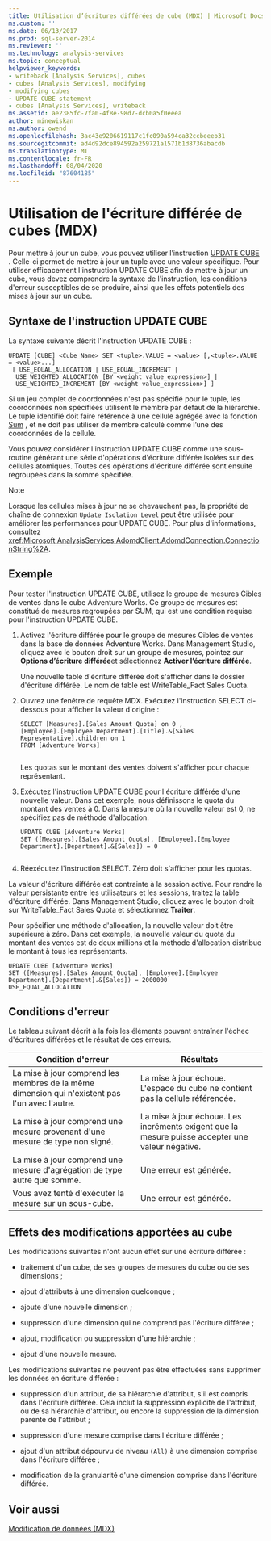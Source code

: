 ```yaml
---
title: Utilisation d’écritures différées de cube (MDX) | Microsoft Docs
ms.custom: ''
ms.date: 06/13/2017
ms.prod: sql-server-2014
ms.reviewer: ''
ms.technology: analysis-services
ms.topic: conceptual
helpviewer_keywords:
- writeback [Analysis Services], cubes
- cubes [Analysis Services], modifying
- modifying cubes
- UPDATE CUBE statement
- cubes [Analysis Services], writeback
ms.assetid: ae2385fc-7fa0-4f8e-98d7-dcb0a5f0eeea
author: minewiskan
ms.author: owend
ms.openlocfilehash: 3ac43e9206619117c1fc090a594ca32ccbeeeb31
ms.sourcegitcommit: ad4d92dce894592a259721a1571b1d8736abacdb
ms.translationtype: MT
ms.contentlocale: fr-FR
ms.lasthandoff: 08/04/2020
ms.locfileid: "87604185"
---
```

# <a name="using-cube-writebacks-mdx"></a>Utilisation de l'écriture différée de cubes (MDX)
  Pour mettre à jour un cube, vous pouvez utiliser l’instruction [UPDATE CUBE](/sql/mdx/mdx-data-manipulation-update-cube) . Celle-ci permet de mettre à jour un tuple avec une valeur spécifique. Pour utiliser efficacement l'instruction UPDATE CUBE afin de mettre à jour un cube, vous devez comprendre la syntaxe de l'instruction, les conditions d'erreur susceptibles de se produire, ainsi que les effets potentiels des mises à jour sur un cube.  
  
## <a name="update-cube-statement-syntax"></a>Syntaxe de l'instruction UPDATE CUBE  
 La syntaxe suivante décrit l'instruction UPDATE CUBE :  
  
```  
UPDATE [CUBE] <Cube_Name> SET <tuple>.VALUE = <value> [,<tuple>.VALUE = <value>...]  
 [ USE_EQUAL_ALLOCATION | USE_EQUAL_INCREMENT |  
  USE_WEIGHTED_ALLOCATION [BY <weight value_expression>] |  
  USE_WEIGHTED_INCREMENT [BY <weight value_expression>] ]   
```  
  
 Si un jeu complet de coordonnées n'est pas spécifié pour le tuple, les coordonnées non spécifiées utilisent le membre par défaut de la hiérarchie. Le tuple identifié doit faire référence à une cellule agrégée avec la fonction [Sum](/sql/mdx/sum-mdx) , et ne doit pas utiliser de membre calculé comme l’une des coordonnées de la cellule.  
  
 Vous pouvez considérer l'instruction UPDATE CUBE comme une sous-routine générant une série d'opérations d'écriture différée isolées sur des cellules atomiques. Toutes ces opérations d'écriture différée sont ensuite regroupées dans la somme spécifiée.  
  
> [!NOTE]  
>  Lorsque les cellules mises à jour ne se chevauchent pas, la propriété de chaîne de connexion `Update Isolation Level` peut être utilisée pour améliorer les performances pour UPDATE CUBE. Pour plus d'informations, consultez <xref:Microsoft.AnalysisServices.AdomdClient.AdomdConnection.ConnectionString%2A>.  
  
## <a name="example"></a>Exemple  
 Pour tester l'instruction UPDATE CUBE, utilisez le groupe de mesures Cibles de ventes dans le cube Adventure Works. Ce groupe de mesures est constitué de mesures regroupées par SUM, qui est une condition requise pour l'instruction UPDATE CUBE.  
  
1.  Activez l'écriture différée pour le groupe de mesures Cibles de ventes dans la base de données Adventure Works. Dans Management Studio, cliquez avec le bouton droit sur un groupe de mesures, pointez sur **Options d’écriture différée**et sélectionnez **Activer l’écriture différée**.  
  
     Une nouvelle table d'écriture différée doit s'afficher dans le dossier d'écriture différée. Le nom de table est WriteTable_Fact Sales Quota.  
  
2.  Ouvrez une fenêtre de requête MDX. Exécutez l'instruction SELECT ci-dessous pour afficher la valeur d'origine :  
  
    ```  
    SELECT [Measures].[Sales Amount Quota] on 0 ,  
    [Employee].[Employee Department].[Title].&[Sales Representative].children on 1  
    FROM [Adventure Works]  
  
    ```  
  
     Les quotas sur le montant des ventes doivent s'afficher pour chaque représentant.  
  
3.  Exécutez l'instruction UPDATE CUBE pour l'écriture différée d'une nouvelle valeur. Dans cet exemple, nous définissons le quota du montant des ventes à 0. Dans la mesure où la nouvelle valeur est 0, ne spécifiez pas de méthode d'allocation.  
  
    ```  
    UPDATE CUBE [Adventure Works]   
    SET ([Measures].[Sales Amount Quota], [Employee].[Employee Department].[Department].&[Sales]) = 0  
  
    ```  
  
4.  Réexécutez l'instruction SELECT. Zéro doit s'afficher pour les quotas.  
  
 La valeur d'écriture différée est contrainte à la session active. Pour rendre la valeur persistante entre les utilisateurs et les sessions, traitez la table d'écriture différée. Dans Management Studio, cliquez avec le bouton droit sur WriteTable_Fact Sales Quota et sélectionnez **Traiter**.  
  
 Pour spécifier une méthode d'allocation, la nouvelle valeur doit être supérieure à zéro. Dans cet exemple, la nouvelle valeur du quota du montant des ventes est de deux millions et la méthode d'allocation distribue le montant à tous les représentants.  
  
```  
UPDATE CUBE [Adventure Works]   
SET ([Measures].[Sales Amount Quota], [Employee].[Employee Department].[Department].&[Sales]) = 2000000   
USE_EQUAL_ALLOCATION  
```  
  
## <a name="error-conditions"></a>Conditions d'erreur  
 Le tableau suivant décrit à la fois les éléments pouvant entraîner l'échec d'écritures différées et le résultat de ces erreurs.  
  
|Condition d'erreur|Résultats|  
|---------------------|------------|  
|La mise à jour comprend les membres de la même dimension qui n'existent pas l'un avec l'autre.|La mise à jour échoue. L'espace du cube ne contient pas la cellule référencée.|  
|La mise à jour comprend une mesure provenant d'une mesure de type non signé.|La mise à jour échoue. Les incréments exigent que la mesure puisse accepter une valeur négative.|  
|La mise à jour comprend une mesure d'agrégation de type autre que somme.|Une erreur est générée.|  
|Vous avez tenté d'exécuter la mesure sur un sous-cube.|Une erreur est générée.|  
  
## <a name="affect-of-cube-changes"></a>Effets des modifications apportées au cube  
 Les modifications suivantes n'ont aucun effet sur une écriture différée :  
  
-   traitement d'un cube, de ses groupes de mesures du cube ou de ses dimensions ;  
  
-   ajout d'attributs à une dimension quelconque ;  
  
-   ajoute d'une nouvelle dimension ;  
  
-   suppression d'une dimension qui ne comprend pas l'écriture différée ;  
  
-   ajout, modification ou suppression d'une hiérarchie ;  
  
-   ajout d'une nouvelle mesure.  
  
 Les modifications suivantes ne peuvent pas être effectuées sans supprimer les données en écriture différée :  
  
-   suppression d'un attribut, de sa hiérarchie d'attribut, s'il est compris dans l'écriture différée. Cela inclut la suppression explicite de l'attribut, ou de sa hiérarchie d'attribut, ou encore la suppression de la dimension parente de l'attribut ;  
  
-   suppression d'une mesure comprise dans l'écriture différée ;  
  
-   ajout d'un attribut dépourvu de niveau `(All)` à une dimension comprise dans l'écriture différée ;  
  
-   modification de la granularité d'une dimension comprise dans l'écriture différée.  
  
## <a name="see-also"></a>Voir aussi  
 [Modification de données &#40;MDX&#41;](mdx-data-modification-modifying-data.md)  
  
  
